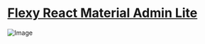 # [Flexy React Material Admin Lite](#) 

![Image](https://res.cloudinary.com/practicaldev/image/fetch/s--gvLZmaip--/c_limit%2Cf_auto%2Cfl_progressive%2Cq_auto%2Cw_880/https://dev-to-uploads.s3.amazonaws.com/uploads/articles/bo3g1flby4cbqvuvjquu.png)

